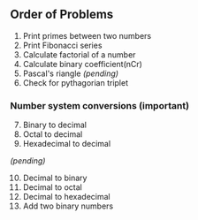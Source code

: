 ## Order of Problems

1. Print primes between two numbers
2. Print Fibonacci series
3. Calculate factorial of a number
4. Calculate binary coefficient(nCr)
5. Pascal's riangle *(pending)*
6. Check for pythagorian triplet

### Number system conversions (important)

7. Binary to decimal
8. Octal to decimal
9. Hexadecimal to decimal

*(pending)*

10. Decimal to binary
11. Decimal to octal
12. Decimal to hexadecimal
13. Add two binary numbers